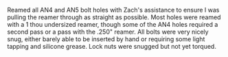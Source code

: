 Reamed all AN4 and AN5 bolt holes with Zach's assistance to ensure I was pulling the reamer through as straight as possible. Most holes were reamed with a 1 thou undersized reamer, though some of the AN4 holes required a second pass or a pass with the .250" reamer. All bolts were very nicely snug, either barely able to be inserted by hand or requiring some light tapping and silicone grease. Lock nuts were snugged but not yet torqued.
